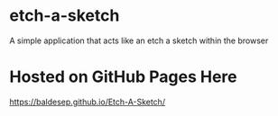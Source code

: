 # etch-a-sketch

A simple application that acts like an etch a sketch within the browser

# Hosted on GitHub Pages Here

https://baldesep.github.io/Etch-A-Sketch/
